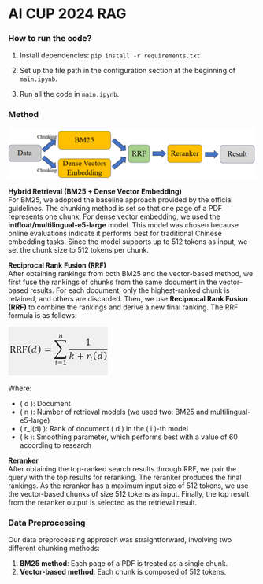 # AI CUP 2024 RAG 
### How to run the code?
1. Install dependencies:
   `pip install -r requirements.txt`

2. Set up the file path in the configuration section at the beginning of `main.ipynb`.

3. Run all the code in `main.ipynb`.

### Method
![alt text](method_overview.png)

**Hybrid Retrieval (BM25 + Dense Vector Embedding)**  
For BM25, we adopted the baseline approach provided by the official guidelines. The chunking method is set so that one page of a PDF represents one chunk. For dense vector embedding, we used the **intfloat/multilingual-e5-large** model. This model was chosen because online evaluations indicate it performs best for traditional Chinese embedding tasks. Since the model supports up to 512 tokens as input, we set the chunk size to 512 tokens per chunk.  

**Reciprocal Rank Fusion (RRF)**  
After obtaining rankings from both BM25 and the vector-based method, we first fuse the rankings of chunks from the same document in the vector-based results. For each document, only the highest-ranked chunk is retained, and others are discarded. Then, we use **Reciprocal Rank Fusion (RRF)** to combine the rankings and derive a new final ranking. The RRF formula is as follows:  

![alt text](RRF_formula.png)

Where:  
- \( d \): Document  
- \( n \): Number of retrieval models (we used two: BM25 and multilingual-e5-large)  
- \( r_i(d) \): Rank of document \( d \) in the \( i \)-th model  
- \( k \): Smoothing parameter, which performs best with a value of 60 according to research  

**Reranker**  
After obtaining the top-ranked search results through RRF, we pair the query with the top results for reranking. The reranker produces the final rankings. As the reranker has a maximum input size of 512 tokens, we use the vector-based chunks of size 512 tokens as input. Finally, the top result from the reranker output is selected as the retrieval result.  

### Data Preprocessing  
Our data preprocessing approach was straightforward, involving two different chunking methods:  
1. **BM25 method**: Each page of a PDF is treated as a single chunk.  
2. **Vector-based method**: Each chunk is composed of 512 tokens.  
